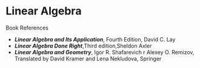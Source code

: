 # Linear Algebra

Book References
+ ***Linear Algebra and Its Application***, Fourth Edition, David C. Lay
+ ***Linear Algebra Done Right***,Third edition,Sheldon Axler
+ ***Linear Algebra and Geometry***, Igor R. Shafarevich r Alexey O. Remizov, Translated by David Kramer and Lena Nekludova, Springer
